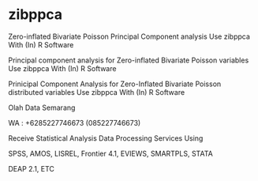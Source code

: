 # zibppca
Zero-inflated Bivariate Poisson Principal Component analysis Use zibppca With (In) R Software

Principal component analysis for Zero-inflated Bivariate Poisson variables Use zibppca With (In) R Software

Prinicipal Component Analysis for Zero-Inflated Bivariate Poisson distributed variables Use zibppca With (In) R Software

Olah Data Semarang

WA : +6285227746673 (085227746673)

Receive Statistical Analysis Data Processing Services Using

SPSS, AMOS, LISREL, Frontier 4.1, EVIEWS, SMARTPLS, STATA

DEAP 2.1, ETC
